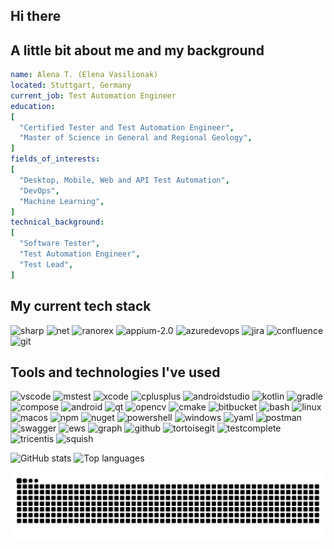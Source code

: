 ## Hi there
## A little bit about me and my background

```yaml
name: Alena T. (Elena Vasilionak)
located: Stuttgart, Germany
current_job: Test Automation Engineer
education:
[
  "Certified Tester and Test Automation Engineer",
  "Master of Science in General and Regional Geology",  
]
fields_of_interests:
[
  "Desktop, Mobile, Web and API Test Automation",
  "DevOps",
  "Machine Learning",  
]
technical_background:
[
  "Software Tester",
  "Test Automation Engineer",
  "Test Lead",
]
```
## My current tech stack
<p align="left">
<img src="https://cdn.jsdelivr.net/gh/devicons/devicon@latest/icons/csharp/csharp-original.svg" alt="sharp" height="50"/>
<img src="https://cdn.jsdelivr.net/gh/devicons/devicon@latest/icons/dotnetcore/dotnetcore-original.svg" alt="net" height="50"/>
<img src="https://github.com/user-attachments/assets/a862e7aa-2cb9-4075-8a13-a0f210b37747" alt="ranorex" height="50"/>
<img src="https://github.com/user-attachments/assets/3c1a48a6-4b5f-4cc7-9ae7-2adf557f1e00" alt="appium-2.0" height="50"/>
<img src="https://cdn.jsdelivr.net/gh/devicons/devicon@latest/icons/azuredevops/azuredevops-original.svg" alt="azuredevops" height="50"/>
<img src="https://cdn.jsdelivr.net/gh/devicons/devicon@latest/icons/jira/jira-original.svg" alt="jira" height="50"/>
<img src="https://cdn.jsdelivr.net/gh/devicons/devicon@latest/icons/confluence/confluence-original.svg" alt="confluence" height="50"/>
<img src="https://cdn.jsdelivr.net/gh/devicons/devicon@latest/icons/git/git-original.svg" alt="git" height="50"/>               
</p>

## Tools and technologies I've used ##
<p align="left">
<img src="https://cdn.jsdelivr.net/gh/devicons/devicon/icons/vscode/vscode-original.svg" alt="vscode" height="50"/>
<img src="https://github.com/user-attachments/assets/0de8b7b2-afb9-48f5-9273-ce2fc793379a" alt="mstest" height="50"/> 


<img src="https://cdn.jsdelivr.net/gh/devicons/devicon@latest/icons/xcode/xcode-original.svg" alt="xcode" height="50"/>
<img src="https://cdn.jsdelivr.net/gh/devicons/devicon@latest/icons/cplusplus/cplusplus-original.svg" alt="cplusplus" height="50"/>


<img src="https://cdn.jsdelivr.net/gh/devicons/devicon@latest/icons/androidstudio/androidstudio-original.svg" alt="androidstudio" height="50"/>
<img src="https://cdn.jsdelivr.net/gh/devicons/devicon@latest/icons/kotlin/kotlin-original.svg" alt="kotlin" height="50"/>
<img src="https://cdn.jsdelivr.net/gh/devicons/devicon@latest/icons/gradle/gradle-original.svg" alt="gradle" height="50"/>
<img src="https://cdn.jsdelivr.net/gh/devicons/devicon@latest/icons/jetpackcompose/jetpackcompose-original.svg" alt="compose" height="50"/>
<img src="https://cdn.jsdelivr.net/gh/devicons/devicon@latest/icons/android/android-original.svg" alt="android" height="50"/>  


<img src="https://cdn.jsdelivr.net/gh/devicons/devicon@latest/icons/qt/qt-original.svg" alt="qt" height="50"/>
<img src="https://cdn.jsdelivr.net/gh/devicons/devicon@latest/icons/opencv/opencv-original.svg" alt="opencv" height="50"/>
<img src="https://cdn.jsdelivr.net/gh/devicons/devicon@latest/icons/cmake/cmake-original.svg" alt="cmake" height="50"/>          
<img src="https://cdn.jsdelivr.net/gh/devicons/devicon@latest/icons/bitbucket/bitbucket-original.svg" alt="bitbucket" height="50"/>

     
<img src="https://cdn.jsdelivr.net/gh/devicons/devicon@latest/icons/bash/bash-original.svg" alt="bash" height="50"/>
<img src="https://cdn.jsdelivr.net/gh/devicons/devicon@latest/icons/linux/linux-original.svg" alt="linux" height="50"/>
<img src="https://img.shields.io/badge/_-black?style=for-the-badge&logo=macos&logoSize=auto&logoColor=white" alt="macos" height="50"/>
<img src="https://cdn.jsdelivr.net/gh/devicons/devicon@latest/icons/npm/npm-original-wordmark.svg" alt="npm" height="50"/>
<img src="https://cdn.jsdelivr.net/gh/devicons/devicon@latest/icons/nuget/nuget-original.svg" alt="nuget" height="50"/>
<img src="https://cdn.jsdelivr.net/gh/devicons/devicon@latest/icons/powershell/powershell-original.svg" alt="powershell" height="50"/>
<img src="https://cdn.jsdelivr.net/gh/devicons/devicon@latest/icons/windows11/windows11-original.svg" alt="windows" height="50"/>
<img src="https://cdn.jsdelivr.net/gh/devicons/devicon@latest/icons/yaml/yaml-original.svg" alt="yaml" height="50"/>


<img src="https://cdn.jsdelivr.net/gh/devicons/devicon@latest/icons/postman/postman-original.svg" alt="postman" height="50"/>          
<img src="https://cdn.jsdelivr.net/gh/devicons/devicon@latest/icons/swagger/swagger-original.svg" alt="swagger" height="50"/>
<img src="https://github.com/user-attachments/assets/ca5353fd-30ab-4012-9c4d-992f9a80bc4c" alt="ews" height="50"/>
<img src="https://github.com/user-attachments/assets/f6bc30c9-df7c-4b7a-90bc-b2a6f4890956" alt="graph" height="50"/>
  
<img src="https://img.shields.io/badge/_-black?style=for-the-badge&logo=github&logoSize=auto&logoColor=white" alt="github" height="50"/>
<img src="https://cdn.jsdelivr.net/gh/devicons/devicon@latest/icons/tortoisegit/tortoisegit-original.svg" alt="tortoisegit" height="50"/> 

<img src="https://github.com/user-attachments/assets/2ff3dd24-07b4-4245-b5ce-d82073c7f385" alt="testcomplete" height="50"/> 
<img src="https://github.com/user-attachments/assets/dac21754-271b-481e-9b4c-3fdac2a289c8" alt="tricentis" height="50"/>
<img src="https://github.com/user-attachments/assets/4c13d6f4-25ab-432e-8b1d-00eec0c11235" alt="squish" height="50"/>
</p>

![GitHub stats](https://github-readme-stats.vercel.app/api?username=seriousQA&show_icons=true&theme=transparent&rank_icon=github)
![Top languages](https://github-readme-stats.vercel.app/api/top-langs/?username=seriousQA&exclude_repo=github-readme-stats,anuraghazra.github.io&theme=transparent)

![Snake animation](https://github.com/seriousQA/seriousQA/blob/output/github-contribution-grid-snake-dark.svg?palette=github-dark)

          
          
